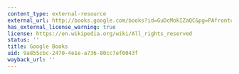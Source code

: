 ```yaml
---
content_type: external-resource
external_url: http://books.google.com/books?id=GuDcMokIZaQC&pg=PAfrontcover#v=onepage
has_external_license_warning: true
license: https://en.wikipedia.org/wiki/All_rights_reserved
status: ''
title: Google Books
uid: 9a855cbc-2470-4e1e-a736-80cc7ef0043f
wayback_url: ''
---
```


